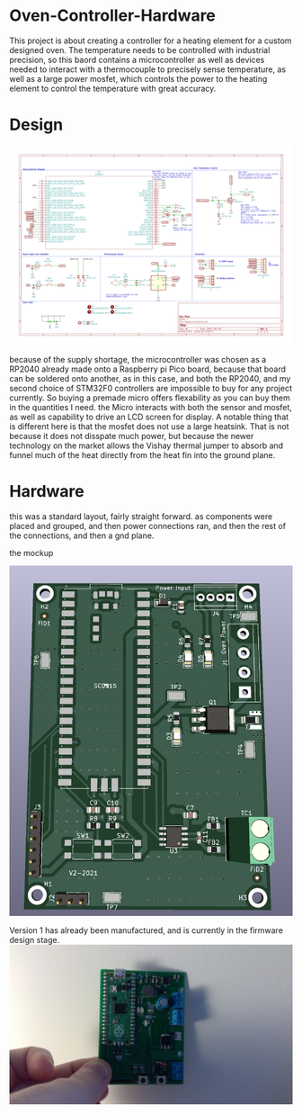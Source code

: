 # Oven-Controller-Hardware

This project is about creating a controller for a heating element for a custom designed oven. The temperature needs to be controlled with industrial precision, so this baord contains a microcontroller as well as devices needed to interact with a thermocouple to precisely sense temperature, as well as a large power mosfet, which controls the power to the heating element to control the temperature with great accuracy. 

# Design

![schematic](Heater_Controller.svg)

because of the supply shortage, the microcontroller was chosen as a RP2040 already made onto a Raspberry pi Pico board, because that board can be soldered onto another, as in this case, and both the RP2040, and my second choice of STM32F0 controllers are impossible to buy for any project currently. So buying a premade micro offers flexability as you can buy them in the quantities I need. the Micro interacts with both the sensor and mosfet, as well as capability to drive an LCD screen for display. A notable thing that is different here is that the mosfet does not use a large heatsink. That is not because it does not disspate much power, but because the newer technology on the market allows the Vishay thermal jumper to absorb and funnel much of the heat directly from the heat fin into the ground plane.

# Hardware
this was a standard layout, fairly straight forward. as components were placed and grouped, and then power connections ran, and then the rest of the connections, and then a gnd plane. 

the mockup

![mock](mockup.PNG)

Version 1 has already been manufactured, and is currently in the firmware design stage. 
![actual_board](WIN_20211005_17_31_50_Pro.jpg)
